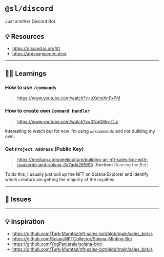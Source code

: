 # `@sl/discord`
Just another Discord Bot.

## 💡 Resources
- https://discord.js.org/#/
- https://api.magiceden.dev/

---

## 👨‍🎓 Learnings

### How to use `/commands`
> https://www.youtube.com/watch?v=pXehoXnFxPM

### How to create own `Command Handler`
> https://www.youtube.com/watch?v=0NqG6tq-TLc

Interesting to watch but for now I'm using `wokcommands` and not building my own.

### Get `Project Address` (Public Key)
> https://medium.com/geekculture/building-an-nft-sales-bot-with-javascript-and-solana-3d7add28f995
> (**Section:** Running the Bot)

To do this, I usually just pull up the NFT on Solana Explorer and identify 
which creators are getting the majority of the royalties.

---

## 🔴 Issues


---

## 💡 Inspiration

- https://github.com/Turk-Mumtaz/nft-sales-bot/blob/main/sales_bot.js
- https://github.com/SolanaNFTCollector/Solana-Minting-Bot
- https://github.com/YogPanjarale/solana-bot/
- https://github.com/Turk-Mumtaz/nft-sales-bot/blob/main/sales_bot.js

